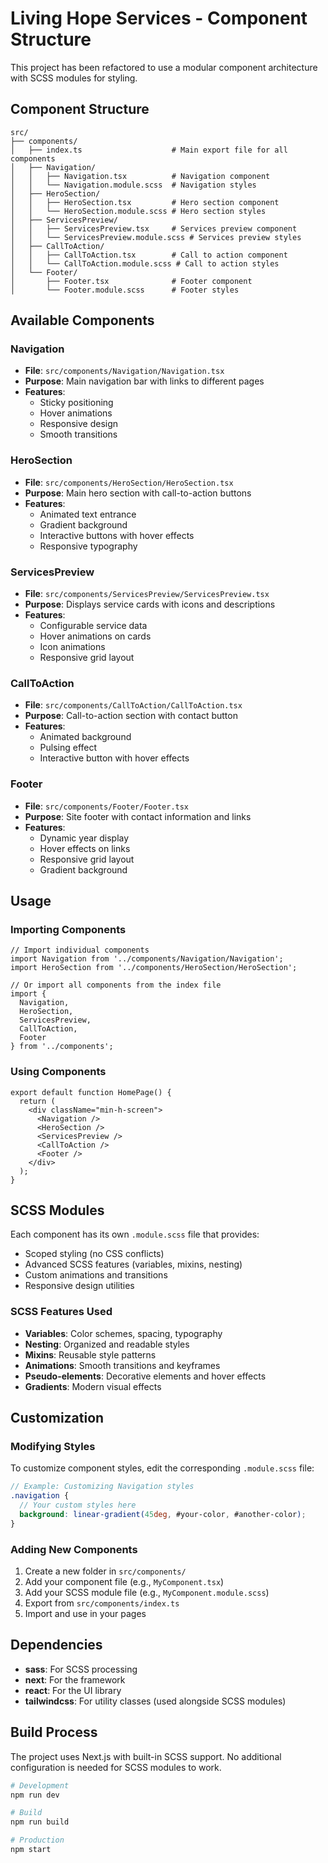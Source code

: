 # Living Hope Services - Component Structure

This project has been refactored to use a modular component architecture with SCSS modules for styling.

## Component Structure

```
src/
├── components/
│   ├── index.ts                    # Main export file for all components
│   ├── Navigation/
│   │   ├── Navigation.tsx          # Navigation component
│   │   └── Navigation.module.scss  # Navigation styles
│   ├── HeroSection/
│   │   ├── HeroSection.tsx         # Hero section component
│   │   └── HeroSection.module.scss # Hero section styles
│   ├── ServicesPreview/
│   │   ├── ServicesPreview.tsx     # Services preview component
│   │   └── ServicesPreview.module.scss # Services preview styles
│   ├── CallToAction/
│   │   ├── CallToAction.tsx        # Call to action component
│   │   └── CallToAction.module.scss # Call to action styles
│   └── Footer/
│       ├── Footer.tsx              # Footer component
│       └── Footer.module.scss      # Footer styles
```

## Available Components

### Navigation
- **File**: `src/components/Navigation/Navigation.tsx`
- **Purpose**: Main navigation bar with links to different pages
- **Features**: 
  - Sticky positioning
  - Hover animations
  - Responsive design
  - Smooth transitions

### HeroSection
- **File**: `src/components/HeroSection/HeroSection.tsx`
- **Purpose**: Main hero section with call-to-action buttons
- **Features**:
  - Animated text entrance
  - Gradient background
  - Interactive buttons with hover effects
  - Responsive typography

### ServicesPreview
- **File**: `src/components/ServicesPreview/ServicesPreview.tsx`
- **Purpose**: Displays service cards with icons and descriptions
- **Features**:
  - Configurable service data
  - Hover animations on cards
  - Icon animations
  - Responsive grid layout

### CallToAction
- **File**: `src/components/CallToAction/CallToAction.tsx`
- **Purpose**: Call-to-action section with contact button
- **Features**:
  - Animated background
  - Pulsing effect
  - Interactive button with hover effects

### Footer
- **File**: `src/components/Footer/Footer.tsx`
- **Purpose**: Site footer with contact information and links
- **Features**:
  - Dynamic year display
  - Hover effects on links
  - Responsive grid layout
  - Gradient background

## Usage

### Importing Components

```tsx
// Import individual components
import Navigation from '../components/Navigation/Navigation';
import HeroSection from '../components/HeroSection/HeroSection';

// Or import all components from the index file
import { 
  Navigation, 
  HeroSection, 
  ServicesPreview, 
  CallToAction, 
  Footer 
} from '../components';
```

### Using Components

```tsx
export default function HomePage() {
  return (
    <div className="min-h-screen">
      <Navigation />
      <HeroSection />
      <ServicesPreview />
      <CallToAction />
      <Footer />
    </div>
  );
}
```

## SCSS Modules

Each component has its own `.module.scss` file that provides:
- Scoped styling (no CSS conflicts)
- Advanced SCSS features (variables, mixins, nesting)
- Custom animations and transitions
- Responsive design utilities

### SCSS Features Used

- **Variables**: Color schemes, spacing, typography
- **Nesting**: Organized and readable styles
- **Mixins**: Reusable style patterns
- **Animations**: Smooth transitions and keyframes
- **Pseudo-elements**: Decorative elements and hover effects
- **Gradients**: Modern visual effects

## Customization

### Modifying Styles
To customize component styles, edit the corresponding `.module.scss` file:

```scss
// Example: Customizing Navigation styles
.navigation {
  // Your custom styles here
  background: linear-gradient(45deg, #your-color, #another-color);
}
```

### Adding New Components
1. Create a new folder in `src/components/`
2. Add your component file (e.g., `MyComponent.tsx`)
3. Add your SCSS module file (e.g., `MyComponent.module.scss`)
4. Export from `src/components/index.ts`
5. Import and use in your pages

## Dependencies

- **sass**: For SCSS processing
- **next**: For the framework
- **react**: For the UI library
- **tailwindcss**: For utility classes (used alongside SCSS modules)

## Build Process

The project uses Next.js with built-in SCSS support. No additional configuration is needed for SCSS modules to work.

```bash
# Development
npm run dev

# Build
npm run build

# Production
npm start
``` 